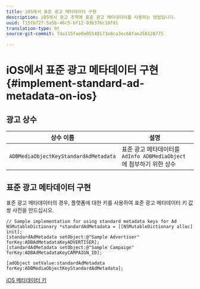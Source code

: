 ```yaml
---
title: iOS에서 표준 광고 메타데이터 구현
description: iOS에서 광고 추적에 표준 광고 메타데이터를 사용하는 방법입니다.
uuid: f15fb727-5a5b-46c5-bf12-93b376c10fd1
translation-type: ht
source-git-commit: 7da115fae0a05548173e8ca3ec68fae250128775

---
```



# iOS에서 표준 광고 메타데이터 구현{#implement-standard-ad-metadata-on-ios}

## 광고 상수

| 상수 이름 | 설명   |
|---|---|
| `ADBMediaObjectKeyStandardAdMetadata` | 표준 광고 메타데이터를 `AdInfo ADBMediaObject`에 첨부하기 위한 상수 |

## 표준 광고 메타데이터 구현

표준 광고 메타데이터의 경우, 플랫폼에 대한 키를 사용하여 표준 광고 메타데이터 키 값 쌍 사전을 만드십시오.

```
// Sample implementation for using standard metadata keys for Ad 
NSMutableDictionary *standardAdMetadata = [[NSMutableDictionary alloc] init]; 
[standardAdMetadata setObject:@"Sample Advertiser" forKey:ADBAdMetadataKeyADVERTISER]; 
[standardAdMetadata setObject:@"Sample Campaign" forKey:ADBAdMetadataKeyCAMPAIGN_ID]; 
 
[adObject setValue:standardAdMetadata forKey:ADBMediaObjectKeyStandardAdMetadata];
```

[iOS 메타데이터 키](/help/sdk-implement/track-av-playback/impl-std-metadata/ios-metadata-keys.md)
